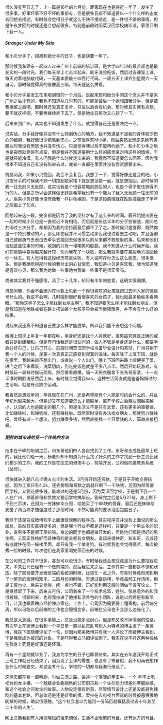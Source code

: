 很久没有写日志了，上一篇是16年的七月份，距离现在也是将近一年了。发生了很多事，好事坏事不好不坏的事都有，但是很多我都不知道要以一个什么样的态度去回想去描述。有时候会觉得日子就这么不快不慢地走，是一件很不错的事情，但是午夜梦回的时候还是会想起很多，特别是前段时间菜汉回学校搞毕设，家里只剩下我一人。

 

##### Stranger Under My Skin

和小贝分手了，距离和她分手的日子，也是快要一年了。

那时候我和建东一起四人过来广州上前端的培训班，是大学四年过的最苦却也是最充实的一段时光。我们每天早上七点半起床，刷牙洗脸吃饭，然后过去课室上课。每天对着电脑敲代码，一天基本要敲三四百行代码。一周五天上课外加星期六一天自习。那时候觉得真的很像高三啊，每天就这么拼着。

和小贝分手是发生在来培训班的一个月后。说起来想和她分手的这个念头并不是来广州之后才有的，我也不知道从几时有的，可能是最后一个她想跟我分手，但是被我挽留之后吧。那时候还没真正复合，只说以后会有机会。那时候其实就有点想，要不就这样吧，不要再继续耗下去了。但是她生日那次又心软了一下。

后来来到广州，其实也不知道发生了什么，就觉得自己还是要决绝一点。

说实话，分手我好像并没有什么特别伤心的地方，我不知道是不是我的身体缺少伤心的细胞，我好像很少能感到伤心。之前很喜欢M小姐，然后突然发现原来她有男朋友时我没有愤怒也并没有伤心，只是觉得噢以后不能再约她了。和小贝分手之后也是突然就觉得有点空，但是我并不知道要用什么样的感觉来对待这样的情境，于是就只能冷漠。有人问我是什么时候走出来的，我竟然不知道要怎么回答，因为我根本不知道自己有没有陷进去过，或者一直都在里面并没有尝试想要出来。

机晶问我，如果小贝挽回，我会不会复合。我想了一下，觉得好像还是会的吧。小贝提分手的时候我不顾一切跑到她家楼下就是想见她一面，就是想挽回，那时候的我一往无前义无反顾。说实话我是个很容易瞻前顾后的人，也是个骨子里怯弱得不行的人，但是之所以会这样做无非是希望我也有一个能为了我义无反顾一往无前的人。后来小贝好像也没有像我一样拼命挽回，于是这段感情就在跌跌撞撞走了半年之后画上了句点。

回想起来这一段，完全都是因为了我的坚持才有了这么长的时间。最开始提出要在一起的时候小贝也是一直迟迟不肯相信，而后就是长达半年的分手拉锯战，期间总共闹过三次分手，却都因为我的坚持而最后都不了了之。那时候只是觉得，既然你是一个特别被动的人，那么即使我并不习惯主动那么我也试着去主动吧，并且强迫自己鼓起勇气去表白去牵手去挽回去做很多以前从来都不敢想象的事。后来和他们谈起这些往事的时候，收到的只有一堆嘲笑和欷歔。我不知道从什么时候开始，我们在感情中变得越来越计较，你为我花了一块钱，那么我就需要在某些地方找回给你一块五。有人觉得我这段经历简直失败，有人说阿存你怎么这么能忍，很多很多。但是我确觉得那时候的我付出的心甘情愿，我知道小贝是喜欢我，我也知道我是喜欢小贝，那么我为她做一些事她为我做一些事不是很正常吗。

或者其实我并不懂感情，活了二十几年，却只有半年的恋爱，这确实很弱爆。

机晶问我，你会不会因为在地铁上见到一个你很喜欢的女孩就跑过去问人家的微信号什么的。我说不会啊，几时碰到很好看很喜欢的女孩子，我也就最多偷偷多看两眼。“那你这样子怎么才能找到女朋友啊”。我不知道要怎么样才能找到女朋友，但是我知道在地铁或者在路上搭讪某个女孩子只会被当做猥琐男，并不会有什么好的结果。

说起来我还真不知道自己要怎么样才能脱单，所以我只能不去想这个问题。

微博上知乎上年复一年都在吵，单身好还是找个人将就好，直男癌究竟是正确的或者只是封建糟粕。但是有句话我还是很认同的，做人不管是单身还是什么，都要学会讨好自己，让自己开心。前段时间菜汉回学校准备毕业设计和答辩，广州只剩下我一个人的时候，是第一次真真正正感受到寂寞的滋味。每天除了上班下班，就是在家里，我越来越不想出门，或者说一个人出门。晚上下班回来路上顺便买了菜，进门之后下米煮饭，洗菜切肉，到吃完饭也就差不多八点半。然后开始玩游戏，有时候玩一局有时候玩两局，然后看看直播，隔一天把衣服拿下去东哥家洗，十一点半准时刷脸洗牙然后上床。有时候会觉得我kao，这种生活简直就是爸爸妈妈过的生活啊，就是有点缺少运动。

我当然是想脱单的，毕竟现在在广州，还是希望能有个人能定时约会什么的，并且年纪也越来越大。但是却又不知道要怎么才能脱单，离开学校之后朋友圈越来越小，认识的人也是固定的那几个。但是生活又不是只有恋爱，还有更多的事要做，比如赚钱啦，和赚钱啦，还有赚钱啦。既然暂时没有办法找女朋友，那就努力赚钱吧。曾经有过一个想法，努力赚很多钱，然后直接找一个只爱钱的人，简单直接粗暴。



##### 肥胖的城市递给我一个传统的方法

结束在千峰的培训之后，和东哥他们四人各自找到了工作。东哥和志成是最早上班的，我比他们晚一天，杨老师却不知道为什么找了好久的工作才找到一份工资比我们都少的工作。我的工作是在区庄的港澳中心，前端开发，公司做的是教务系统（丛师）。

很快就进入朝八点半晚五点半的生活。3月份开始还贷款，于是日子开始变得拮据。因为工资只有4.2k，还完房租和贷款之后就只剩下一千块钱，还因为经常要回学校，又要花很多钱。最难过的还是5月份，因为菜汉回学校，于是剩下我一个人在广州，顶着房租和贷款又要回学校搞毕设。答辩完之后是5月27号，身上剩下不到三百块，还因为一穷妹妹毕业照，给她买了个88块的唇膏。最后还是妹妹给支援了两百块才勉强度过了那段时间，不然可能真的要水泡面包度日了。

我终于还是变成微博知乎上面很受误解的程序员。其实程序员并没有上面说的那么屌丝，虽然其实直男挺多的，但是哪个行业不都是这样吗，只要是一个男生多的职业，直男多不是很正常的嘛。身边的同学也都是做开发的，但是他们都是很好的男生啊，三观正性格好而且神奇的是全都有女朋友。说起来很神奇，和东哥，志成还有成就住在同一栋楼里面，却只有我一个单身狗。有时候我也会觉得痛苦，每次被秀一脸的时候，每次他们在我家里喝完茶回去的时候。

在公司的工作并不很多，甚至可以说很少，有时候我还会想究竟是为什么要招我进来，本来公司已经有一个做前端的，然后我进来之后，工作其实一直都是不饱和状态。除了那段要开发微信端的系统的时候，比较忙一点之外，有些时候竟然闲到刷了一整天的微博和知乎。三四月份的时候，有想过要跳槽，毕竟虽然工作清闲，但是工资也少。后来又觉得，闲一点也不错，正好能利用这段时间做毕设写论文。于是继续留了下来。后来五月份，公司新来了一个技术总监，姓张。张总意外的和我很投缘，很聊的来，也将我拉进了他接私活外包的小团队，说是以后若是有新项目，让我也跟着蹭点经验赚点零花。工作上，公司因为需要将工程重构，前后端分离，所以可能以后前端的工作也会慢慢变多，前端在公司也不会那么边缘化了。

我总是太急躁，在很多事情上，总是没能多点耐心，但是却又改不掉懦弱的性格。有次早上在微博上看到一个平日里一直以乱怼乱骂别人为特点的博主发了一条微博，我在下面随便评论了一句，却因为那条微博只有我一人评论了而被博主看到，于是我就成为被怼的对象。于是吓得我立马把评论删了。我实在说不好这两种性格在我身上究竟是好事还是坏事。

再有一个星期就毕业了，我身为学生的日子也即将结束。其实在去年底我开始正式上班工作就已经结束了，因为没了上课的需要，也没有了寒暑假，我不用再去想作业什么时候要交，考试会考什么，学校的一切都与我渐行渐远了。

这两天都在看一部韩剧，叫做三流之路。讲述一个落魄的拳击手，一个	考不上电视台的女主播，一个兢兢业业跑销售的公司职员和一个生存能力很差的客服妹纸，和这个社会之间发生的故事。人物设定很有新意，尽管情节设计上还是没能避免韩剧的基本套路，但总体还是还是好看的很。爱拉在去电视台面试的时候被恶狠狠地刷掉的时候，确实很感触，“这个社会总以为能用一份简历就概括我过去十年甚至二十年的人生”。

网上总能看到有人用高晓松的话来调侃，生活不止眼前的苟且，还有远方的苟且。